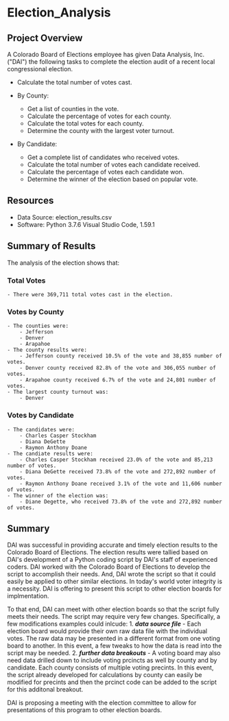 # Election_Analysis
## Project Overview
A Colorado Board of Elections employee has given Data Analysis, Inc. ("DAI") the following tasks to complete the election audit of a recent local congressional election.

*   Calculate the total number of votes cast.
    
*   By County:
    *   Get a list of counties in the vote.
    *   Calculate the percentage of votes for each county.
    *   Calculate the total votes for each county.
    *   Determine the county with the largest voter turnout.
    
*   By Candidate:
    *   Get a complete list of candidates who received votes.
    *   Calculate the total number of votes each candidate received.
    *   Calculate the percentage of votes each candidate won.
    *   Determine the winner of the election based on popular vote.

## Resources
- Data Source:  election_results.csv
- Software:  Python 3.7.6 Visual Studio Code, 1.59.1

## Summary of Results
The analysis of the election shows that:

### Total Votes
    - There were 369,711 total votes cast in the election.
### Votes by County
    - The counties were:
        - Jefferson
        - Denver
        - Arapahoe
    - The county results were:
        - Jefferson county received 10.5% of the vote and 38,855 number of votes.
        - Denver county received 82.8% of the vote and 306,055 number of votes.
        - Arapahoe county received 6.7% of the vote and 24,801 number of votes.   
    - The largest county turnout was:
        - Denver
### Votes by Candidate        
    - The candidates were:
        - Charles Casper Stockham
        - Diana DeGette
        - Raymon Anthony Doane
    - The candiate results were:
        - Charles Casper Stockham received 23.0% of the vote and 85,213 number of votes.
        - Diana DeGette received 73.8% of the vote and 272,892 number of votes.
        - Raymon Anthony Doane received 3.1% of the vote and 11,606 number of votes.
    - The winner of the election was:
        - Diane Degette, who received 73.8% of the vote and 272,892 number of votes.

## Summary
DAI was successful in providing accurate and timely election results to the Colorado Board of Elections.  The election results were tallied based on DAI's development of a Python coding script by DAI's staff of experienced coders.  DAI worked with the Colorado Board of Elections to develop the script to accomplish their needs.  And, DAI wrote the script so that it could easily be applied to other similar elections.  In today's world voter integrity is a necessity.  DAI is offering to present this script to other election boards for implmentation.

To that end, DAI can meet with other election boards so that the script fully meets their needs.  The script may require very few changes.  Specifically, a few modifications examples could inlcude: 
    1. ***data source file*** - Each election board would provide their own raw data file with the individual votes.  The raw data may be presented in a different format from one      voting board to another.  In this event, a few tweaks to how the data is read into the script may be needed.
    2. ***further data breakouts*** - A voting board may also need data drilled down to include voting prcincts as well by county and by candidate.  Each county consists of            multiple voting precints.  In this event, the script already developed for calculations by county can easily be modified for precints and then the prcinct code can be added        to the script for this additonal breakout.   

DAI is proposing a meeting with the election committee to allow for presentations of this program to other election boards.     
